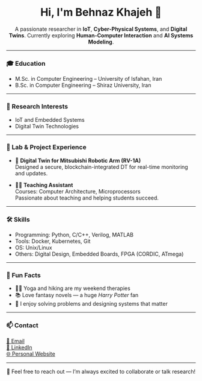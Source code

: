 <h1 align="center">Hi, I'm Behnaz Khajeh 🌸</h1>

<p align="center">
  A passionate researcher in <strong>IoT</strong>, <strong>Cyber-Physical Systems</strong>, and <strong>Digital Twins</strong>.  
  Currently exploring <strong>Human-Computer Interaction</strong> and <strong>AI Systems Modeling</strong>.
</p>

---

### 🎓 Education
- M.Sc. in Computer Engineering – University of Isfahan, Iran  
- B.Sc. in Computer Engineering – Shiraz University, Iran

---

### 🔬 Research Interests
- IoT and Embedded Systems  
- Digital Twin Technologies  


---

### 🧪 Lab & Project Experience
- 🦾 **Digital Twin for Mitsubishi Robotic Arm (RV-1A)**  
  Designed a secure, blockchain-integrated DT for real-time monitoring and updates.

- 👩‍🏫 **Teaching Assistant**  
  Courses: Computer Architecture, Microprocessors  
  Passionate about teaching and helping students succeed.

---

### 🛠️ Skills
- Programming: Python, C/C++, Verilog, MATLAB  
- Tools: Docker, Kubernetes, Git  
- OS: Unix/Linux  
- Others: Digital Design, Embedded Boards, FPGA (CORDIC, ATmega)

---

### 💖 Fun Facts
- 🧘‍♀️ Yoga and hiking are my weekend therapies  
- 📚 Love fantasy novels — a huge *Harry Potter* fan  
- 🧩 I enjoy solving problems and designing systems that matter

---

### 📫 Contact
[📧 Email](mailto:behnaz.khajeh@email.com)  
[🔗 LinkedIn](https://www.linkedin.com/in/behnazkhajeh)   
[🌐 Personal Website](https://behnazkhajeh.github.io)

---

<p align="center">
  💬 Feel free to reach out — I’m always excited to collaborate or talk research!
</p>
